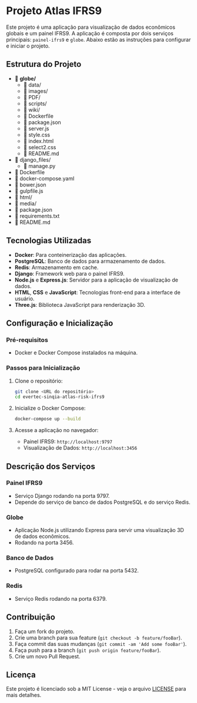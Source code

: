 # Projeto Atlas IFRS9

Este projeto é uma aplicação para visualização de dados econômicos globais e um painel IFRS9. A aplicação é composta por dois serviços principais: `painel-ifrs9` e `globe`. Abaixo estão as instruções para configurar e iniciar o projeto.

## Estrutura do Projeto

<ul>
  <li>📁 <strong>globe/</strong>
    <ul>
      <li>📁 data/</li>
      <li>📁 images/</li>
      <li>📁 PDF/</li>
      <li>📁 scripts/</li>
      <li>📁 wiki/</li>
      <li>📄 Dockerfile</li>
      <li>📄 package.json</li>
      <li>📄 server.js</li>
      <li>📄 style.css</li>
      <li>📄 index.html</li>
      <li>📄 select2.css</li>
      <li>📄 README.md</li>
    </ul>
  </li>
  <li>📁 django_files/
    <ul>
      <li>📄 manage.py</li>
    </ul>
  </li>
  <li>📄 Dockerfile</li>
  <li>📄 docker-compose.yaml</li>
  <li>📄 bower.json</li>
  <li>📄 gulpfile.js</li>
  <li>📁 html/</li>
  <li>📁 media/</li>
  <li>📄 package.json</li>
  <li>📄 requirements.txt</li>
  <li>📄 README.md</li>
</ul>




## Tecnologias Utilizadas

- **Docker**: Para conteinerização das aplicações.
- **PostgreSQL**: Banco de dados para armazenamento de dados.
- **Redis**: Armazenamento em cache.
- **Django**: Framework web para o painel IFRS9.
- **Node.js** e **Express.js**: Servidor para a aplicação de visualização de dados.
- **HTML**, **CSS** e **JavaScript**: Tecnologias front-end para a interface de usuário.
- **Three.js**: Biblioteca JavaScript para renderização 3D.

## Configuração e Inicialização

### Pré-requisitos

- Docker e Docker Compose instalados na máquina.

### Passos para Inicialização

1. Clone o repositório:
    ```sh
    git clone <URL do repositório>
    cd evertec-sinqia-atlas-risk-ifrs9
    ```

2. Inicialize o Docker Compose:
    ```sh
    docker-compose up --build
    ```

3. Acesse a aplicação no navegador:
    - Painel IFRS9: `http://localhost:9797`
    - Visualização de Dados: `http://localhost:3456`

## Descrição dos Serviços

### Painel IFRS9

- Serviço Django rodando na porta 9797.
- Depende do serviço de banco de dados PostgreSQL e do serviço Redis.

### Globe

- Aplicação Node.js utilizando Express para servir uma visualização 3D de dados econômicos.
- Rodando na porta 3456.

### Banco de Dados

- PostgreSQL configurado para rodar na porta 5432.

### Redis

- Serviço Redis rodando na porta 6379.

## Contribuição

1. Faça um fork do projeto.
2. Crie uma branch para sua feature (`git checkout -b feature/fooBar`).
3. Faça commit das suas mudanças (`git commit -am 'Add some fooBar'`).
4. Faça push para a branch (`git push origin feature/fooBar`).
5. Crie um novo Pull Request.

## Licença

Este projeto é licenciado sob a MIT License - veja o arquivo [LICENSE](LICENSE) para mais detalhes.
